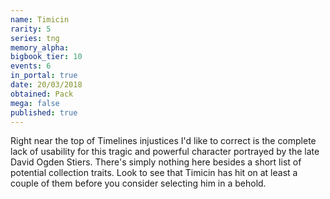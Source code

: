 ```yaml
---
name: Timicin
rarity: 5
series: tng
memory_alpha:
bigbook_tier: 10
events: 6
in_portal: true
date: 20/03/2018
obtained: Pack
mega: false
published: true
---
```


Right near the top of Timelines injustices I'd like to correct is the complete lack of usability for this tragic and powerful character portrayed by the late David Ogden Stiers. There's simply nothing here besides a short list of potential collection traits. Look to see that Timicin has hit on at least a couple of them before you consider selecting him in a behold.
